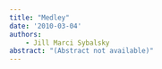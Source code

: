 ```yaml
---
title: "Medley"
date: '2010-03-04'
authors: 
    - Jill Marci Sybalsky
abstract: "(Abstract not available)"
---
```


